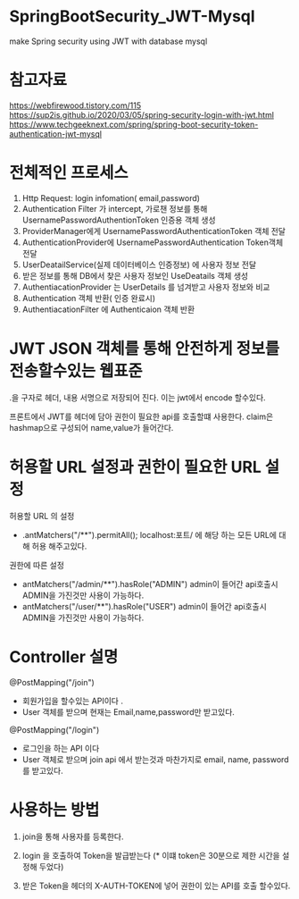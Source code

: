 # SpringBootSecurity_JWT-Mysql
make Spring security using JWT with database mysql 


# 참고자료 
https://webfirewood.tistory.com/115
https://sup2is.github.io/2020/03/05/spring-security-login-with-jwt.html
https://www.techgeeknext.com/spring/spring-boot-security-token-authentication-jwt-mysql



# 전체적인 프로세스 

1. Http Request: login infomation( email,password)
2. Authentication Filter 가 intercept, 가로챈 정보를 통해 
 UsernamePasswordAuthentionToken 인증용 객체 생성
3. ProviderManager에게 UsernamePasswordAuthenticationToken 객체 전달
4. AuthenticationProvider에 UsernamePasswordAuthentication Token객체 전달
5. UserDeatailService(실제 데이터베이스 인증정보) 에 사용자 정보 전달
6. 받은 정보를 통해 DB에서 찾은 사용자 정보인 UseDeatails 객체 생성
7. AuthentiacationProvider 는 UserDetails 를 넘겨받고 사용자 정보와 비교 
8. Authentication 객체 반환( 인증 완료시)
9. AuthentiacationFilter  에 Authenticaion 객체 반환



# JWT JSON 객체를 통해 안전하게 정보를 전송할수있는 웹표준
.을 구자로 헤더, 내용 서명으로 저장되어 진다. 이는 jwt에서 encode 할수있다.

프론트에서 JWT를 헤더에 담아 권한이 필요한 api를 호출할떄 사용한다. 
claim은 hashmap으로 구성되어 name,value가 들어간다.


# 허용할 URL 설정과 권한이 필요한 URL 설정
허용할 URL 의 설정
- .antMatchers("/**").permitAll(); localhost:포트/ 에 해당 하는 모든 URL에 대해 허용 해주고있다. 


권한에 따른 설정

- antMatchers("/admin/**").hasRole("ADMIN") admin이 들어간 api호출시 ADMIN을 가진것만 사용이 가능하다. 
- antMatchers("/user/**").hasRole("USER") admin이 들어간 api호출시 ADMIN을 가진것만 사용이 가능하다. 




# Controller 설명 

@PostMapping("/join")
- 회원가입을 할수있는 API이다 .
- User 객체를 받으며 현재는 Email,name,password만 받고있다.


@PostMapping("/login")
- 로그인을 하는 API 이다 
- User 객체로 받으며 join api 에서 받는것과 마찬가지로 email, name, password를 받고있다.



# 사용하는 방법

1. join을 통해 사용자를 등록한다.


2. login 을 호출하여 Token을 발급받는다
(* 이떄 token은 30분으로 제한 시간을 설정해 두었다)

3. 받은 Token을 헤더의 X-AUTH-TOKEN에 넣어 권한이 있는 API를 호출 할수있다.





